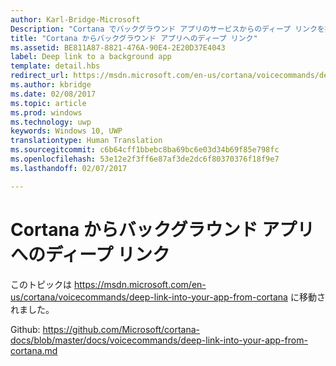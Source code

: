 ```yaml
---
author: Karl-Bridge-Microsoft
Description: "Cortana でバックグラウンド アプリのサービスからのディープ リンクを提供し、フォアグラウンドに特定の状態やコンテキストでアプリを起動します。"
title: "Cortana からバックグラウンド アプリへのディープ リンク"
ms.assetid: BE811A87-8821-476A-90E4-2E20D37E4043
label: Deep link to a background app
template: detail.hbs
redirect_url: https://msdn.microsoft.com/en-us/cortana/voicecommands/deep-link-into-your-app-from-cortana
ms.author: kbridge
ms.date: 02/08/2017
ms.topic: article
ms.prod: windows
ms.technology: uwp
keywords: Windows 10, UWP
translationtype: Human Translation
ms.sourcegitcommit: c6b64cff1bbebc8ba69bc6e03d34b69f85e798fc
ms.openlocfilehash: 53e12e2f3ff6e87af3de2dc6f80370376f18f9e7
ms.lasthandoff: 02/07/2017

---
```


# <a name="deep-link-from-cortana-to-a-background-app"></a>Cortana からバックグラウンド アプリへのディープ リンク

このトピックは https://msdn.microsoft.com/en-us/cortana/voicecommands/deep-link-into-your-app-from-cortana に移動されました。

Github: https://github.com/Microsoft/cortana-docs/blob/master/docs/voicecommands/deep-link-into-your-app-from-cortana.md

